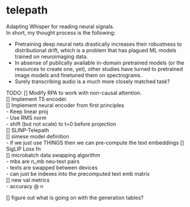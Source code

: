 # telepath
Adapting Whisper for reading neural signals. \
In short, my thought process is the following:
- Pretraining deep neural nets drastically increases their robustness to distributional drift, which is a problem that has plagued ML models trained on neuroimaging data.
- In absense of publically available in-domain pretrained models (or the resources to create one, yet), other studies have turned to pretrained image models and finetuned them on spectrograms.
- Surely transcribing audio is a much more closely matched task?

TODO:
[] Modify RPA to work with non-causal attention. \
[] Implement T5 encoder. \
[] Implement neural encoder from first principles \
    - Keep linear proj \
    - Use RMS norm \
    - shift (but not scale) to t=0 before projection \
[] SLINP-Telepath \
    [] simese model definition \
        - if we just use THINGS then we can pre-compute the text embeddings
    [] SigLIP Loss fn \
    [] microbatch data swapping algorithm \
        - mbs are n_mb neu-text pairs \
        - texts are swapped between devices \
            - can just be indexes into the precomputed text emb matrix \
[] new val metrics \
    - accuracy @ n 

[] figure out what is going on with the generation tables?
